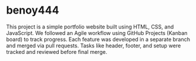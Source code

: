# benoy444
This project is a simple portfolio website built using HTML, CSS, and JavaScript.   We followed an Agile workflow using GitHub Projects (Kanban board) to track progress.   Each feature was developed in a separate branch and merged via pull requests.   Tasks like header, footer, and setup were tracked and reviewed before final merge.
